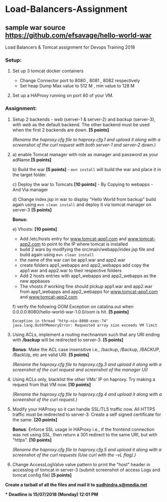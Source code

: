 # Load-Balancers-Assignment
## sample war source https://github.com/efsavage/hello-world-war

Load Balancers & Tomcat assignment for Devops Training 2018

### Setup:

1. Set up 3 tomcat docker containers
   - Change Connector port to 8080 , 8081 , 8082 respectively
   - Set heap Dump Max value to 512 M , min value to 128 M

2. Set up a HAProxy running on port 80 of your VM.

### Assignment:

1. Setup 2 backends - _web_ (server-1 & server-2) and _backup_ (server-3), with _web_ as the default backend. The other backend must be used when the first 2 backends are down. **[5 points]**

   _(Rename the haproxy.cfg file to haproxy.cfg.1 and upload it along with a screenshot of the curl request with both server-1 and server-2 down.)_

2. 
    a) enable Tomcat manager with role as manager and password as your adName **[5 points]**

    b) Build the war **[5 points]**
        - `mvn install` will build the war and place it in the target folder.

    c) Deploy the war to Tomcats **[10 points]**
        - By Copying to webapps
        - And Via manager

    d) Change index.jsp in war to display "Hello World from backup" build again using `mvn clean install` and deploy it via tomcat manager on server-3 **[5 points]**

    **Bonus:**

    e) Vhosts: **[10 points]**
        
	* Add /etc/hosts entry for www.tomcat-app1.com and www.tomcat-app2.com to point to the IP where tomcat is installed
	* build 2 wars by modifying the src/main/webapp/index.jsp file and build again using `mvn clean install`
	* the name of the war can be app1.war and app2.war
	* create folders app1_webapps and app2_webapps add copy the app1.war and app2.war to their respective folders
	* Add 2 hosts entries with app1_webapps and app2_webapps as the new appbases
	* The vhosts if working fine should pickup app1.war and app2.war from app1_webapps and app2_webapps for www.tomcat-app1.com and www.tomcat-app2.com.

    f) verify the following OOM Exception on catalina.out when 0.0.0.0:8080/hello-world-war-1.0.0/oom is hit. **[5 points]**
    
    `Exception in thread "http-nio-8080-exec-74" java.lang.OutOfMemoryError: Requested array size exceeds VM limit`


3. Using ACLs, implement a routing mechnanism such that any URI ending with **/backup** will be redirected to server-3. **[5 points]**

   **Bonus**: Make the ACL case insensitive i.e., /backup, /Backup, /BACKUP, /BackUp, etc are valid URI. **[5 points]**

   _(Rename the haproxy.cfg file to haproxy.cfg.3 and upload it along with a screenshot of the curl request and screenshot of the manager UI)_ 

4. Using ACLs only, blacklist the other VMs' IP on haproxy. Try making a request from that VM now. **[10 points]**

   _(Rename the haproxy.cfg file to haproxy.cfg.4 and upload it along with a screenshot of the curl request.)_


5. Modify your HAProxy so it can handle SSL/TLS traffic now. All HTTPS traffic must be redirected to server-3. Create a self signed certificate for the same. **[20 points]**

   **Bonus**: Enforce SSL usage in HAProxy i.e., if the frontend connection was not using SSL, then return a 301 redirect to the same URI, but with "https". **[10 points]**
   
   _(Rename the haproxy.cfg file to haproxy.cfg.5 and upload it along with a screenshot of the curl requests (Use curl with the -vL flag).)_
 
6. Change AccessLogValve valve pattern to print the "host" header in accesslog of tomcat in server-3
   (submit screenshot of access Logs and tomcat config file) **[5 points]**

**Create a tarball of all the files and mail it to sudhindra.s@media.net**


**\* Deadline is 15/07/2018 (Monday) 12:01 PM**
